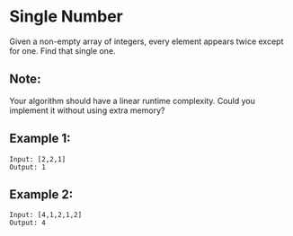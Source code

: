 # Single Number

Given a non-empty array of integers, every element appears twice except for one. Find that single one.

## Note:

Your algorithm should have a linear runtime complexity. Could you implement it without using extra memory?

## Example 1:

```
Input: [2,2,1]
Output: 1
```

## Example 2:

```
Input: [4,1,2,1,2]
Output: 4
```